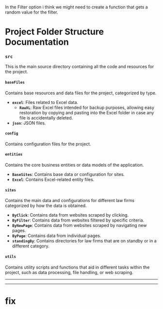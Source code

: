 In the Filter option i think we might need to create a function that gets a random value for the filter.

# Project Folder Structure Documentation

### `src`
This is the main source directory containing all the code and resources for the project.

#### `baseFiles`
Contains base resources and data files for the project, categorized by type.
- **`excel`**: Files related to Excel data.
  - **`RawXL`**: Raw Excel files intended for backup purposes, allowing easy
  restoration by copying and pasting into the Excel folder in case any file is
  accidentally deleted.
- **`json`**: JSON files.

#### `config`
Contains configuration files for the project.

#### `entities`
Contains the core business entities or data models of the application.
- **`BaseSites`**: Contains base data or configuration for sites.
- **`Excel`**: Contains Excel-related entity files.

#### `sites`
Contains the main data and configurations for different law firms categorized
by how the data is obtained.
- **`ByClick`**: Contains data from websites scraped by clicking.
- **`ByFilter`**: Contains data from websites filtered by specific criteria.
- **`ByNewPage`**: Contains data from websites scraped by navigating new pages.
- **`ByPage`**: Contains data from individual pages.
- **`standingBy`**: Contains directories for law firms that are on standby or
in a different category.

#### `utils`
Contains utility scripts and functions that aid in different tasks within the
project, such as data processing, file handling, or web scraping.

---

---
# fix
